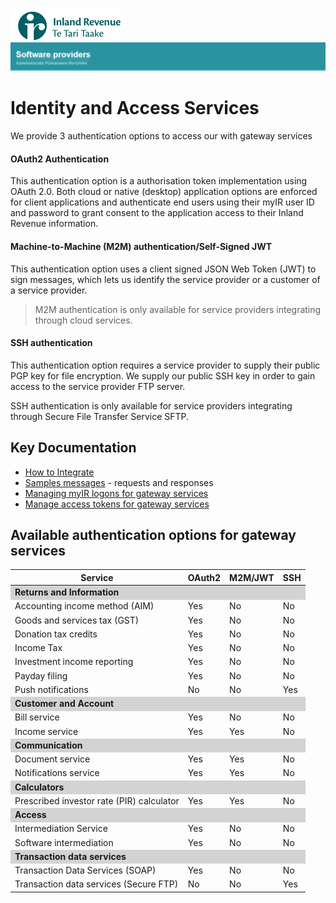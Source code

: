 ![IRD logo](../Images/IRlogo.gif)
![Software Dev](../Images/SoftwareDev.png)

# Identity and Access Services

We provide 3 authentication options to access our with gateway services

#### OAuth2 Authentication
This authentication option is a authorisation token implementation using OAuth 2.0. Both cloud or native (desktop) application options 
are enforced for client applications and authenticate end users using their myIR user ID and password to grant consent to the application 
access to their Inland Revenue information.

#### Machine-to-Machine (M2M) authentication/Self-Signed JWT
This authentication option uses a client signed JSON Web Token (JWT) to sign messages, which lets us identify the service provider 
or a customer of a service provider. 

> M2M authentication is only available for service providers integrating through cloud services.

#### SSH authentication
This authentication option requires a service provider to supply their public PGP key for file encryption. We supply our public SSH key in order to gain access to the service provider FTP server.

SSH authentication is only available for service providers integrating through Secure File Transfer Service SFTP.

## Key Documentation 


* [How to Integrate](./OAuth%20Authentication%20-%20How%20to%20Integrate.md)
* [Samples messages](./Message%20Samples.md) - requests and responses
* [Managing myIR logons for gateway services](https://www.ird.govt.nz/digital-service-providers/guides-and-docs/managing-myir-logons-for-gateway-services)
* [Manage access tokens for gateway services](https://www.ird.govt.nz/digital-service-providers/guides-and-docs/manage-access-tokens-for-gateway-services)
	
## Available authentication options for gateway services

<table>
	<thead>
		<th>Service</th>
		<th>OAuth2</th>
		<th>M2M/JWT</th>
		<th>SSH</th>
	</thead>
	<tbody>
		<tr>
			<td  style="background-color:lightgrey" colspan=4> <strong>Returns and Information</strong></td>	
		</tr>
		<tr>
			<td>Accounting income method (AIM)</td><td>Yes</td><td>No</td><td>No</td>
		</tr>
		<tr>
			<td>Goods and services tax (GST)</td><td>Yes</td><td>No</td><td>No</td>
		</tr>	
		<tr>
			<td>Donation tax credits</td><td>Yes</td><td>No</td><td>No</td>
		</tr>
		<tr>
			<td>Income Tax</td><td>Yes</td><td>No</td><td>No</td>
		</tr>	
		<tr>
			<td>Investment income reporting</td><td>Yes</td><td>No</td><td>No</td>
		</tr>
		<tr>
			<td>Payday filing</td><td>Yes</td><td>No</td><td>No</td>
		</tr>		
		<tr>
			<td>Push notifications</td><td>No</td><td>No</td><td>Yes</td>
		</tr>	
		<tr>
			<td  style="background-color:lightgrey" colspan=4> <strong>Customer and Account</strong></td>	
		</tr>	
		<tr>
			<td>Bill service</td><td>Yes</td><td>No</td><td>No</td>
		</tr>	
		<tr>
			<td>Income service</td><td>Yes</td><td>Yes</td><td>No</td>
		</tr>	
		<tr>
			<td  style="background-color:lightgrey" colspan=4> <strong>Communication</strong></td>	
		</tr>
		<tr>
			<td>Document service</td><td>Yes</td><td>Yes</td><td>No</td>
		</tr>	
				<tr>
			<td>Notifications service</td><td>Yes</td><td>Yes</td><td>No</td>
		</tr>	
		<tr>
			<td style="background-color:lightgrey" colspan=4> <strong>Calculators</strong></td>	
		</tr>	
		<tr>
			<td>Prescribed investor rate (PIR) calculator</td><td>Yes</td><td>Yes</td><td>No</td>
		</tr>
				<tr>
			<td  style="background-color:lightgrey" colspan=4> <strong>Access</strong></td>	
		</tr>	
				<tr>
			<td>Intermediation Service</td><td>Yes</td><td>No</td><td>No</td>
		</tr>
				<tr>
			<td>Software intermediation</td><td>Yes</td><td>No</td><td>No</td>
		</tr>	
				<tr>
			<td  style="background-color:lightgrey" colspan=4> <strong>Transaction data services</strong></td>	
		</tr>
				<tr>
			<td>Transaction Data Services (SOAP)</td><td>Yes</td><td>No</td><td>No</td>
		</tr>		
						<tr>
			<td>Transaction data services (Secure FTP)</td><td>No</td><td>No</td><td>Yes</td>
		</tr>
	</tbody>
</table>



	